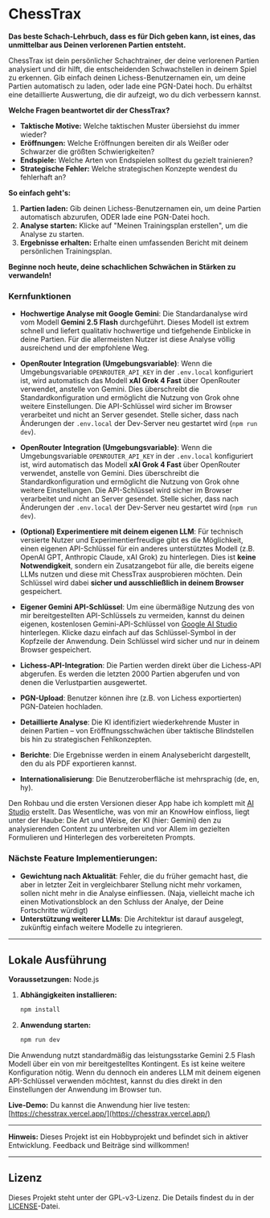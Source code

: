 # ChessTrax

**Das beste Schach-Lehrbuch, dass es für Dich geben kann, ist eines, das unmittelbar aus Deinen verlorenen Partien entsteht.**

ChessTrax ist dein persönlicher Schachtrainer, der deine verlorenen Partien analysiert und dir hilft, die entscheidenden Schwachstellen in deinem Spiel zu erkennen. Gib einfach deinen Lichess-Benutzernamen ein, um deine Partien automatisch zu laden, oder lade eine PGN-Datei hoch. Du erhältst eine detaillierte Auswertung, die dir aufzeigt, wo du dich verbessern kannst.

**Welche Fragen beantwortet dir der ChessTrax?**

*   **Taktische Motive:** Welche taktischen Muster übersiehst du immer wieder?
*   **Eröffnungen:** Welche Eröffnungen bereiten dir als Weißer oder Schwarzer die größten Schwierigkeiten?
*   **Endspiele:** Welche Arten von Endspielen solltest du gezielt trainieren?
*   **Strategische Fehler:** Welche strategischen Konzepte wendest du fehlerhaft an?

**So einfach geht's:**

1.  **Partien laden:** Gib deinen Lichess-Benutzernamen ein, um deine Partien automatisch abzurufen, ODER lade eine PGN-Datei hoch.
2.  **Analyse starten:** Klicke auf "Meinen Trainingsplan erstellen", um die Analyse zu starten.
3.  **Ergebnisse erhalten:** Erhalte einen umfassenden Bericht mit deinem persönlichen Trainingsplan.

**Beginne noch heute, deine schachlichen Schwächen in Stärken zu verwandeln!**

### Kernfunktionen

- **Hochwertige Analyse mit Google Gemini**: Die Standardanalyse wird vom Modell **Gemini 2.5 Flash** durchgeführt. Dieses Modell ist extrem schnell und liefert qualitativ hochwertige und tiefgehende Einblicke in deine Partien. Für die allermeisten Nutzer ist diese Analyse völlig ausreichend und der empfohlene Weg.

- **OpenRouter Integration (Umgebungsvariable)**: Wenn die Umgebungsvariable `OPENROUTER_API_KEY` in der `.env.local` konfiguriert ist, wird automatisch das Modell **xAI Grok 4 Fast** über OpenRouter verwendet, anstelle von Gemini. Dies überschreibt die Standardkonfiguration und ermöglicht die Nutzung von Grok ohne weitere Einstellungen. Die API-Schlüssel wird sicher im Browser verarbeitet und nicht an Server gesendet. Stelle sicher, dass nach Änderungen der `.env.local` der Dev-Server neu gestartet wird (`npm run dev`).

- **OpenRouter Integration (Umgebungsvariable)**: Wenn die Umgebungsvariable `OPENROUTER_API_KEY` in der `.env.local` konfiguriert ist, wird automatisch das Modell **xAI Grok 4 Fast** über OpenRouter verwendet, anstelle von Gemini. Dies überschreibt die Standardkonfiguration und ermöglicht die Nutzung von Grok ohne weitere Einstellungen. Die API-Schlüssel wird sicher im Browser verarbeitet und nicht an Server gesendet. Stelle sicher, dass nach Änderungen der `.env.local` der Dev-Server neu gestartet wird (`npm run dev`).
- **(Optional) Experimentiere mit deinem eigenen LLM**: Für technisch versierte Nutzer und Experimentierfreudige gibt es die Möglichkeit, einen eigenen API-Schlüssel für ein anderes unterstütztes Modell (z.B. OpenAI GPT, Anthropic Claude, xAI Grok) zu hinterlegen. Dies ist **keine Notwendigkeit**, sondern ein Zusatzangebot für alle, die bereits eigene LLMs nutzen und diese mit ChessTrax ausprobieren möchten. Dein Schlüssel wird dabei **sicher und ausschließlich in deinem Browser** gespeichert.
- **Eigener Gemini API-Schlüssel**: Um eine übermäßige Nutzung des von mir bereitgestellten API-Schlüssels zu vermeiden, kannst du deinen eigenen, kostenlosen Gemini-API-Schlüssel von [Google AI Studio](https://aistudio.google.com/) hinterlegen. Klicke dazu einfach auf das Schlüssel-Symbol in der Kopfzeile der Anwendung. Dein Schlüssel wird sicher und nur in deinem Browser gespeichert.
- **Lichess-API-Integration**: Die Partien werden direkt über die Lichess-API abgerufen. Es werden die letzten 2000 Partien abgerufen und von denen die Verlustpartien ausgewertet.
- **PGN-Upload**: Benutzer können ihre (z.B. von Lichess exportierten) PGN-Dateien hochladen.
- **Detaillierte Analyse**: Die KI identifiziert wiederkehrende Muster in deinen Partien – von Eröffnungsschwächen über taktische Blindstellen bis hin zu strategischen Fehlkonzepten.
- **Berichte**: Die Ergebnisse werden in einem Analysebericht dargestellt, den du als PDF exportieren kannst.
- **Internationalisierung**: Die Benutzeroberfläche ist mehrsprachig (de, en, hy).

Den Rohbau und die ersten Versionen dieser App habe ich komplett mit [AI Studio](https://aistudio.google.com/) erstellt. Das Wesentliche, was von mir an KnowHow einfloss, liegt unter der Haube: Die Art und Weise, der KI (hier: Gemini) den zu analysierenden Content zu unterbreiten und vor Allem im gezielten Formulieren und Hinterlegen des vorbereiteten Prompts.

### Nächste Feature Implementierungen:

- **Gewichtung nach Aktualität**: Fehler, die du früher gemacht hast, die aber in letzter Zeit in vergleichbarer Stellung nicht mehr vorkamen, sollen nicht mehr in die Analyse einfliessen. (Naja, vielleicht mache ich einen Motivationsblock an den Schluss der Analye, der Deine Fortschritte würdigt)
- **Unterstützung weiterer LLMs**: Die Architektur ist darauf ausgelegt, zukünftig einfach weitere Modelle zu integrieren.

---

## Lokale Ausführung

**Voraussetzungen:** Node.js

1.  **Abhängigkeiten installieren:**
    ```bash
    npm install
    ```
2.  **Anwendung starten:**
    ```bash
    npm run dev
    ```
Die Anwendung nutzt standardmäßig das leistungsstarke Gemini 2.5 Flash Modell über ein von mir bereitgestelltes Kontingent. Es ist keine weitere Konfiguration nötig. Wenn du dennoch ein anderes LLM mit deinem eigenen API-Schlüssel verwenden möchtest, kannst du dies direkt in den Einstellungen der Anwendung im Browser tun.

**Live-Demo:** Du kannst die Anwendung hier live testen: [https://chesstrax.vercel.app/](https://chesstrax.vercel.app/)

---

**Hinweis:** Dieses Projekt ist ein Hobbyprojekt und befindet sich in aktiver Entwicklung. Feedback und Beiträge sind willkommen!

---
## Lizenz

Dieses Projekt steht unter der GPL-v3-Lizenz. Die Details findest du in der [LICENSE](LICENSE)-Datei.
